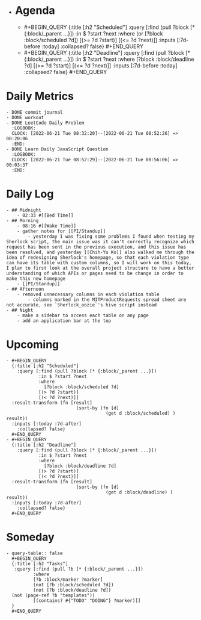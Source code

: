 - # Agenda
	- #+BEGIN_QUERY
	  {:title [:h2 "Scheduled"]
	    :query [:find (pull ?block [* {:block/_parent ...}])
	            :in $ ?start ?next
	            :where
	            (or
	              [?block :block/scheduled ?d])
	            [(>= ?d ?start)]
	            [(<= ?d ?next)]]
	  :inputs [:7d-before :today]
	    :collapsed? false}
	  #+END_QUERY
	- #+BEGIN_QUERY
	  {:title [:h2 "Deadline"]
	    :query [:find (pull ?block [* {:block/_parent ...}])
	            :in $ ?start ?next
	            :where
	              [?block :block/deadline ?d]
	            [(>= ?d ?start)]
	            [(<= ?d ?next)]]
	    :inputs [:7d-before :today]
	    :collapsed? false}
	  #+END_QUERY
# Daily Metrics
	- DONE commit journal
	- DONE workout
	- DONE LeetCode Daily Problem
	  :LOGBOOK:
	  CLOCK: [2022-06-21 Tue 08:32:20]--[2022-06-21 Tue 08:52:26] =>  00:20:06
	  :END:
	- DONE Learn Daily JavaScript Question
	  :LOGBOOK:
	  CLOCK: [2022-06-21 Tue 08:52:29]--[2022-06-21 Tue 08:56:06] =>  00:03:37
	  :END:
# Daily Log
	- ## Midnight
		- 02:33 #[[Bed Time]]
	- ## Morning
		- 08:16 #[[Wake Time]]
		- gather notes for [[PI/Standup]]
			- yesterday I was fixing some problems I found when testing my Sherlock script, the main issue was it can't correctly recognize which request has been sent in the previous execution, and this issue has been resolved, and yesterday [[Chih-Yu Ko]] also walked me through the idea of redesigning Sherlock's homepage, so that each violation type can have its table with custom columns, so I will work on this today, I plan to first look at the overall project structure to have a better understanding of which APIs or pages need to be change in order to make this new homepage
		- [[PI/Standup]]
	- ## Afternoon
		- removed unnecessary columns in each violation table
			- columns marked in the MITProductRequests spread sheet are not accurate, see `Sherlock_oozie`'s hive script instead
	- ## Night
		- make a sidebar to access each table on any page
		- add an application bar at the top
# Upcoming
	- #+BEGIN_QUERY
	  {:title [:h2 "Scheduled"]
	    :query [:find (pull ?block [* {:block/_parent ...}])
	            :in $ ?start ?next
	            :where
	              [?block :block/scheduled ?d]
	            [(> ?d ?start)]
	            [(< ?d ?next)]]
	  :result-transform (fn [result]
	                          (sort-by (fn [d]
	                                     (get d :block/scheduled) ) result))    
	  :inputs [:today :7d-after]
	    :collapsed? false}
	  #+END_QUERY
	- #+BEGIN_QUERY
	  {:title [:h2 "Deadline"]
	    :query [:find (pull ?block [* {:block/_parent ...}])
	            :in $ ?start ?next
	            :where
	              [?block :block/deadline ?d]
	            [(> ?d ?start)]
	            [(< ?d ?next)]]
	  :result-transform (fn [result]
	                          (sort-by (fn [d]
	                                     (get d :block/deadline) ) result))    
	  :inputs [:today :7d-after]
	    :collapsed? false}
	  #+END_QUERY
# Someday
	- query-table:: false
	  #+BEGIN_QUERY
	  {:title [:h2 "Tasks"]
	   :query [:find (pull ?b [* {:block/_parent ...}])
	          :where
	          [?b :block/marker ?marker]
	          (not [?b :block/scheduled ?d])
	          (not [?b :block/deadline ?d])
	  (not (page-ref ?b "templates"))
	          [(contains? #{"TODO" "DOING"} ?marker)]]
	  }
	  #+END_QUERY